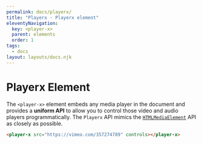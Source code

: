 ```yaml
---
permalink: docs/playerx/
title: "Playerx - Playerx element"
eleventyNavigation:
  key: <player-x>
  parent: elements
  order: 1
tags:
  - docs
layout: layouts/docs.njk
---
```


# Playerx Element

The `<player-x>` element embeds any media player in the document and provides a **uniform API** to allow you to control those video and audio players programmatically. The `Playerx` API mimics the <a href="https://developer.mozilla.org/en-US/docs/Web/API/HTMLMediaElement" target="_blank">`HTMLMediaElement`</a> API as closely as possible.

<div class="md:w-4/5 relative bg-black">
  <player-x src="https://vimeo.com/357274789" controls></player-x>
</div>

```html
<player-x src="https://vimeo.com/357274789" controls></player-x>
```

